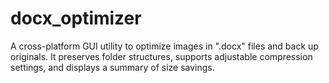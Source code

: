 # docx_optimizer
A cross-platform GUI utility to optimize images in ".docx" files and back up originals. It preserves folder structures, supports adjustable compression settings, and displays a summary of size savings.

